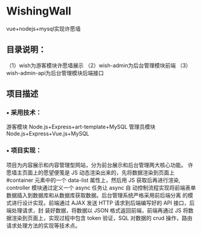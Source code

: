 # WishingWall
vue+nodejs+mysql实现许愿墙
## 目录说明：
（1）wish为游客模块许愿墙展示
（2）wish-admin为后台管理模块前端
（3）wish-admin-api为后台管理模块后端接口
## 项目描述
### • 采用技术：
游客模块 Node.js+Express+art-template+MySQL
管理员模块 Node.js+Express+Vue.js+MySQL
### • 项目实现：
项目为内容展示和内容管理型网站，分为前台展示和后台管理两大核心功能。
许愿墙主页面上的愿望便笺是 JS 动态渲染出来的，先将数据渲染到页面上#container 元素中的一个
data-list 属性上，然后用 JS 获取后再进行渲染, controller 模块通过定义一个 async 任务让 async 自
动控制流程实现将前端表单数据插入到数据库和从数据库获取数据。后台管理系统严格采用前后端分离
的模式进行设计实现，前端通过 AJAX 发送 HTTP 请求到后端编写好的 API 接口，后端处理请求，封
装好数据，将数据以 JSON 格式返回前端，前端再通过 JS 将数据渲染到页面上，实现过程中包含
token 验证，SQL 对数据的 crud 操作，路由请求处理方法的实现等技术点。
